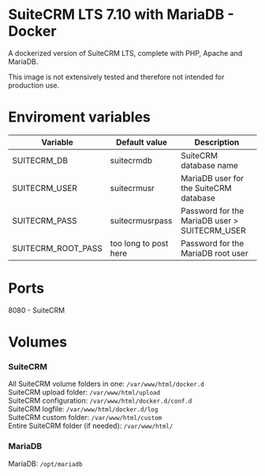 # SuiteCRM LTS 7.10 with MariaDB - Docker

A dockerized version of SuiteCRM LTS, complete with PHP, Apache and MariaDB.

This image is not extensively tested and therefore not intended for production use.

# Enviroment variables
| Variable  | Default value  | Description  |
| ------------ | ------------ | ------------ |
| SUITECRM_DB  | suitecrmdb  | SuiteCRM database name  |
| SUITECRM_USER  | suitecrmusr   | MariaDB user for the SuiteCRM database  |
| SUITECRM_PASS  | suitecrmusrpass  | Password for the MariaDB user > SUITECRM_USER |
| SUITECRM_ROOT_PASS  | too long to post here  | Password for the MariaDB root user  |


# Ports
8080 - SuiteCRM

# Volumes

### SuiteCRM
All SuiteCRM volume folders in one: `/var/www/html/docker.d` <br>
SuiteCRM upload folder: `/var/www/html/upload` <br>
SuiteCRM configuration: `/var/www/html/docker.d/conf.d` <br>
SuiteCRM logfile: `/var/www/html/docker.d/log` <br>
SuiteCRM custom folder: `/var/www/html/custom` <br>
Entire SuiteCRM folder (if needed): `/var/www/html/` <br>

### MariaDB
MariaDB: `/opt/mariadb`
